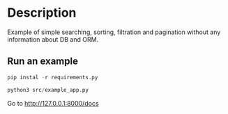 # Description

Example of simple searching, sorting, filtration and pagination without any information about DB and ORM.

## Run an example

``` python
pip instal -r requirements.py
```

``` python
python3 src/example_app.py
```

Go to <http://127.0.0.1:8000/docs>
